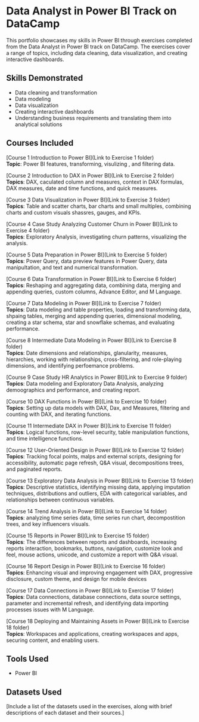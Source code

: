# Data Analyst in Power BI Track on DataCamp

This portfolio showcases my skills in Power BI through exercises completed from the Data Analyst in Power BI track on DataCamp. The exercises cover a range of topics, including data cleaning, data visualization, and creating interactive dashboards.

## Skills Demonstrated
- Data cleaning and transformation
- Data modeling
- Data visualization
- Creating interactive dashboards
- Understanding business requirements and translating them into analytical solutions

## Courses Included

[Course 1 Introduction to Power BI](Link to Exercise 1 folder)<br> 
**Topic**: Power BI features, transforming, visulizing , and filtering data.

[Course 2 Introduction to DAX in Power BI](Link to Exercise 2 folder)<br>
**Topics**: DAX, caculated column and measures, context in DAX formulas, DAX measures, date and time functions, and quick measures.<br>

[Course 3 Data Visualization in Power BI](Link to Exercise 3 folder)<br>
**Topics**: Table and scatter charts, bar charts and small multiples, combining charts and custom visuals shassres, gauges, and KPIs.

[Course 4 Case Study Analyzing Customer Churn in Power BI](Link to Exercise 4 folder)<br>
**Topics**: Exploratory Analysis, investigating churn patterns, visualizing the analysis.

[Course 5 Data Preparation in Power BI](Link to Exercise 5 folder)<br>
**Topics**: Power Query, data preview features in Power Query, data manipultation, and text and numerical transformation.

[Course 6 Data Transformation in Power BI](Link to Exercise 6 folder)<br>
**Topics**: Reshaping and aggregating data, combining data, merging and appending queries, custom columns, Advance Editor, and M Language.

[Course 7 Data Modeling in Power BI](Link to Exercise 7 folder)<br>
**Topics**: Data modeling and table properties, loading and transforming data, shpaing tables, merging and appending queries, dimensional modeling, creating a star schema, star and snowflake schemas, and evaluating performance.

[Course 8 Intermediate Data Modeling in Power BI](Link to Exercise 8 folder)<br>
**Topics**: Date dimensions and relationships, glanularity, measures, hierarchies, working with relationships, cross-filtering, and role-playing dimensions, and identifying perfoemance problems.

[Course 9 Case Study HR Analytics in Power BI](Link to Exercise 9 folder)<br>
**Topics**: Data modeling and Exploratory Data Analysis, analyzing demoographics and performance, and creating report.
 

[Course 10 DAX Functions in Power BI](Link to Exercise 10 folder)<br>
**Topics**: Setting up data models with DAX, Dax, and Measures, filtering and counting with DAX, and iterating functions.

[Course 11 Intermediate DAX in Power BI](Link to Exercise 11 folder)<br>
**Topics**: Logical functions, row-level security, table manipulation functions, and time intelligence functions.

[Course 12 User-Oriented Design in Power BI](Link to Exercise 12 folder)<br>
**Topics**: Tracking focal points, malps and external scripts, designing for accessibility, automatic page refresh, Q&A visual, decompositions trees, and paginated reports.

[Course 13 Exploratory Data Analysis in Power BI](Link to Exercise 13 folder)<br>
**Topics**: Descriptive statistics, identifying missing data, applying imputation techniques, distributions and outliers, EDA with categorical variables, and relationships between continuous variables.

[Course 14 Trend Analysis in Power BI](Link to Exercise 14 folder)<br>
**Topics**: analyzing time series data, time series run chart, decompostition trees, and key influencers visuals.

[Course 15 Reports in Power BI](Link to Exercise 15 folder)<br>
**Topics**: The differences between reports and dashboards, increasing reports interaction, bookmarks, buttons, navigation, customize look and feel, mouse actions, unicode, and customize a report with Q&A visual.

[Course 16 Report Design in Power BI](Link to Exercise 16 folder)<br>
**Topics**: Enhancing visual and improving engagement with DAX, progressive disclosure, custom theme, and design for mobile devices

[Course 17 Data Connections in Power BI](Link to Exercise 17 folder)<br>
**Topics**: Data connections, database connections, data source settings, parameter and incremental refresh, and identifying data importing processes issues with M Language.

[Course 18 Deploying and Maintaining Assets in Power BI](Link to Exercise 18 folder)<br>
**Topics**: Workspaces and applications, creating workspaces and apps, securing content, and enabling users.

## Tools Used
- Power BI

## Datasets Used
[Include a list of the datasets used in the exercises, along with brief descriptions of each dataset and their sources.]

